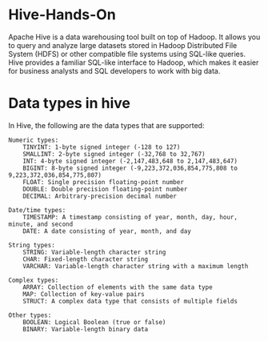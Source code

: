 # Hive-Hands-On

Apache Hive is a data warehousing tool built on top of Hadoop. It allows you to query and analyze large datasets stored in Hadoop Distributed File System (HDFS) or other compatible file systems using SQL-like queries. Hive provides a familiar SQL-like interface to Hadoop, which makes it easier for business analysts and SQL developers to work with big data.


# Data types in hive
In Hive, the following are the data types that are supported:

    Numeric types:
        TINYINT: 1-byte signed integer (-128 to 127)
        SMALLINT: 2-byte signed integer (-32,768 to 32,767)
        INT: 4-byte signed integer (-2,147,483,648 to 2,147,483,647)
        BIGINT: 8-byte signed integer (-9,223,372,036,854,775,808 to 9,223,372,036,854,775,807)
        FLOAT: Single precision floating-point number
        DOUBLE: Double precision floating-point number
        DECIMAL: Arbitrary-precision decimal number

    Date/time types:
        TIMESTAMP: A timestamp consisting of year, month, day, hour, minute, and second
        DATE: A date consisting of year, month, and day

    String types:
        STRING: Variable-length character string
        CHAR: Fixed-length character string
        VARCHAR: Variable-length character string with a maximum length

    Complex types:
        ARRAY: Collection of elements with the same data type
        MAP: Collection of key-value pairs
        STRUCT: A complex data type that consists of multiple fields

    Other types:
        BOOLEAN: Logical Boolean (true or false)
        BINARY: Variable-length binary data
